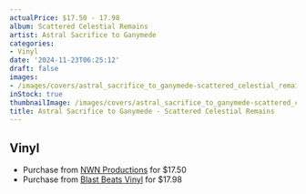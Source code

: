 ```yaml
---
actualPrice: $17.50 - 17.98
album: Scattered Celestial Remains
artist: Astral Sacrifice to Ganymede
categories:
- Vinyl
date: '2024-11-23T06:25:12'
draft: false
images:
- /images/covers/astral_sacrifice_to_ganymede-scattered_celestial_remains.jpg
inStock: true
thumbnailImage: /images/covers/astral_sacrifice_to_ganymede-scattered_celestial_remains-thumb.jpg
title: Astral Sacrifice to Ganymede - Scattered Celestial Remains
---
```


## Vinyl
* Purchase from [NWN Productions](http://shop.nwnprod.com/index.php?route=product/product&path=75&product_id=30402&sort=pd.name&order=ASC) for $17.50
* Purchase from [Blast Beats Vinyl](https://blastbeatsvinyl.com/products/astral-sacrifice-to-ganymede-scattered-celestial-remains-lp) for $17.98
